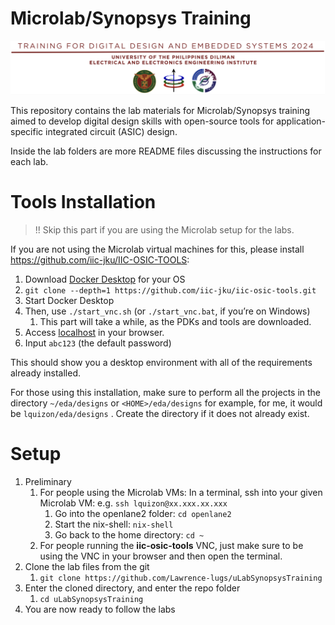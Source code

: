 # Microlab/Synopsys Training

![alt text](image.png)

This repository contains the lab materials for Microlab/Synopsys training aimed to develop digital design skills with open-source tools for application-specific integrated circuit (ASIC) design.

Inside the lab folders are more README files discussing the instructions for each lab.

# Tools Installation

>!! Skip this part if you are using the Microlab setup for the labs.

If you are not using the Microlab virtual machines for this, please install https://github.com/iic-jku/IIC-OSIC-TOOLS:

1. Download [Docker Desktop](https://www.docker.com/products/docker-desktop/) for your OS 
2. `git clone --depth=1 https://github.com/iic-jku/iic-osic-tools.git`
3. Start Docker Desktop
4. Then, use `./start_vnc.sh`  (or `./start_vnc.bat`, if you’re on Windows)
    1. This part will take a while, as the PDKs and tools are downloaded.
5. Access [localhost](http://localhost) in your browser.
6. Input `abc123` (the default password)

This should show you a desktop environment with all of the requirements already installed.

For those using this installation, make sure to perform all the projects in the directory `~/eda/designs` or `<HOME>/eda/designs` for example, for me, it would be `lquizon/eda/designs` . Create the directory if it does not already exist.

# Setup

1. Preliminary
   1. For people using the Microlab VMs: In a terminal, ssh into your given Microlab VM: e.g. `ssh lquizon@xx.xxx.xx.xxx` 
      1. Go into the openlane2 folder: `cd openlane2`
      2. Start the nix-shell: `nix-shell`
      3. Go back to the home directory: `cd ~`
   2. For people running the **iic-osic-tools** VNC, just make sure to be using the VNC in your browser and then open the terminal.
2. Clone the lab files from the git
    1. `git clone https://github.com/Lawrence-lugs/uLabSynopsysTraining`
3. Enter the cloned directory, and enter the repo folder
    1. `cd uLabSynopsysTraining`
 4. You are now ready to follow the labs
